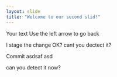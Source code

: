 ```yaml
---
layout: slide
title: "Welcome to our second slid!"
---
```

Your text
Use the left arrow to go back

I stage the change OK?
cant you dectect it?

Commit
asdsaf
asd

can you detect it now?